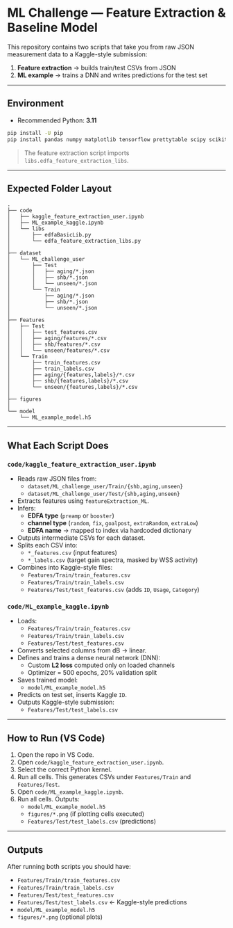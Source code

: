 # ML Challenge — Feature Extraction & Baseline Model

This repository contains two scripts that take you from raw JSON measurement data to a Kaggle-style submission:

1. **Feature extraction** → builds train/test CSVs from JSON  
2. **ML example** → trains a DNN and writes predictions for the test set

---

## Environment

- Recommended Python: **3.11**  

```bash
pip install -U pip
pip install pandas numpy matplotlib tensorflow prettytable scipy scikit-learn
```

> The feature extraction script imports `libs.edfa_feature_extraction_libs`.  

---

## Expected Folder Layout

```
.
├── code
│   ├── kaggle_feature_extraction_user.ipynb
│   ├── ML_example_kaggle.ipynb
│   └── libs
│       ├── edfaBasicLib.py
│       └── edfa_feature_extraction_libs.py
│
├── dataset
│   └── ML_challenge_user
│       ├── Test
│       │   ├── aging/*.json
│       │   ├── shb/*.json
│       │   └── unseen/*.json
│       └── Train
│           ├── aging/*.json
│           ├── shb/*.json
│           └── unseen/*.json
│
├── Features
│   ├── Test
│   │   ├── test_features.csv
│   │   ├── aging/features/*.csv
│   │   ├── shb/features/*.csv
│   │   └── unseen/features/*.csv
│   └── Train
│       ├── train_features.csv
│       ├── train_labels.csv
│       ├── aging/{features,labels}/*.csv
│       ├── shb/{features,labels}/*.csv
│       └── unseen/{features,labels}/*.csv
│
├── figures
│
└── model
    └── ML_example_model.h5
```

---

## What Each Script Does

### `code/kaggle_feature_extraction_user.ipynb`

- Reads raw JSON files from:
  - `dataset/ML_challenge_user/Train/{shb,aging,unseen}`
  - `dataset/ML_challenge_user/Test/{shb,aging,unseen}`
- Extracts features using `featureExtraction_ML`.
- Infers:
  - **EDFA type** (`preamp` or `booster`)
  - **channel type** (`random`, `fix`, `goalpost`, `extraRandom`, `extraLow`)
  - **EDFA name** &rarr; mapped to index via hardcoded dictionary
- Outputs intermediate CSVs for each dataset.
- Splits each CSV into:
  - `*_features.csv` (input features)
  - `*_labels.csv` (target gain spectra, masked by WSS activity)
- Combines into Kaggle-style files:
  - `Features/Train/train_features.csv`
  - `Features/Train/train_labels.csv`
  - `Features/Test/test_features.csv` (adds `ID`, `Usage`, `Category`)

### `code/ML_example_kaggle.ipynb`

- Loads:
  - `Features/Train/train_features.csv`
  - `Features/Train/train_labels.csv`
  - `Features/Test/test_features.csv`
- Converts selected columns from dB → linear.
- Defines and trains a dense neural network (DNN):
  - Custom **L2 loss** computed only on loaded channels
  - Optimizer = 500 epochs, 20% validation split
- Saves trained model:
  - `model/ML_example_model.h5`
- Predicts on test set, inserts Kaggle `ID`.
- Outputs Kaggle-style submission:
  - `Features/Test/test_labels.csv`

---

## How to Run (VS Code)

1. Open the repo in VS Code.  
2. Open `code/kaggle_feature_extraction_user.ipynb`.  
3. Select the correct Python kernel.  
4. Run all cells. This generates CSVs under `Features/Train` and `Features/Test`.  
5. Open `code/ML_example_kaggle.ipynb`.  
6. Run all cells. Outputs:  
   - `model/ML_example_model.h5`  
   - `figures/*.png` (if plotting cells executed)  
   - `Features/Test/test_labels.csv` (predictions)  

---

## Outputs

After running both scripts you should have:

- `Features/Train/train_features.csv`  
- `Features/Train/train_labels.csv`  
- `Features/Test/test_features.csv`  
- `Features/Test/test_labels.csv` &larr; Kaggle-style predictions  
- `model/ML_example_model.h5`  
- `figures/*.png` (optional plots)  
